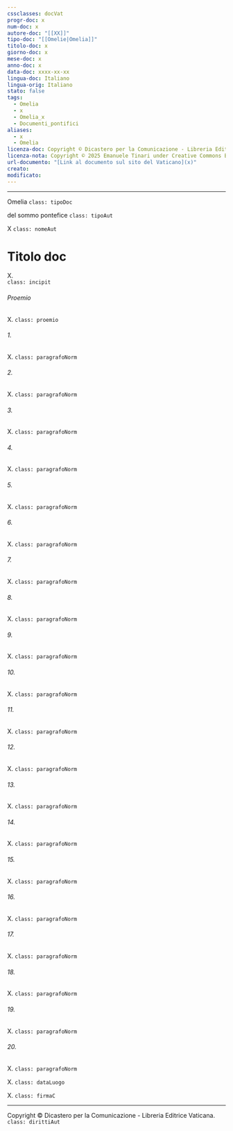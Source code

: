 ```yaml
---
cssclasses: docVat
progr-doc: x
num-doc: x
autore-doc: "[[XX]]"
tipo-doc: "[[Omelie|Omelia]]"
titolo-doc: x
giorno-doc: x
mese-doc: x
anno-doc: x
data-doc: xxxx-xx-xx
lingua-doc: Italiano
lingua-orig: Italiano
stato: false
tags:
  - Omelia
  - x
  - Omelia_x
  - Documenti_pontifici
aliases:
  - x
  - Omelia 
licenza-doc: Copyright © Dicastero per la Comunicazione - Libreria Editrice Vaticana
licenza-nota: Copyright © 2025 Emanuele Tinari under Creative Commons BY-NC-SA 4.0 https://creativecommons.org/licenses/by-nc-sa/4.0/
url-documento: "[Link al documento sul sito del Vaticano](x)"
creato: 
modificato: 
---
```


***

Omelia `class: tipoDoc`

del sommo pontefice `class: tipoAut`

X `class: nomeAut`


# Titolo doc


X.<br> `class: incipit`


###### Proemio

X. `class: proemio`

###### 1.

X. `class: paragrafoNorm`

###### 2.

X. `class: paragrafoNorm`

###### 3.

X. `class: paragrafoNorm`

###### 4.

X. `class: paragrafoNorm`

###### 5.

X. `class: paragrafoNorm`

###### 6.

X. `class: paragrafoNorm`

###### 7.

X. `class: paragrafoNorm`

###### 8.

X. `class: paragrafoNorm`

###### 9.

X. `class: paragrafoNorm`

###### 10.

X. `class: paragrafoNorm`

###### 11.

X. `class: paragrafoNorm`

###### 12.

X. `class: paragrafoNorm`

###### 13.

X. `class: paragrafoNorm`

###### 14.

X. `class: paragrafoNorm`

###### 15.

X. `class: paragrafoNorm`

###### 16.

X. `class: paragrafoNorm`

###### 17.

X. `class: paragrafoNorm`

###### 18.

X. `class: paragrafoNorm`

###### 19.

X. `class: paragrafoNorm`

###### 20.

X. `class: paragrafoNorm`


X. `class: dataLuogo`

X. `class: firmaC`

***

Copyright © Dicastero per la Comunicazione - Libreria Editrice Vaticana. `class: dirittiAut`